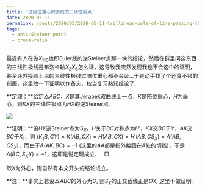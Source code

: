 ```yaml
---
title: '过陪位重心的直线的三线性极点'
date: 2020-05-11
permalink: /posts/2020/05/2020-05-11-trillinear-pole-of-line-passing-through-symmedian-point/
tags:
  - anti-Steiner point
  - cross-ratio
---
```


最近有人在做$X_{110}$也即Euler线的逆Steiner点那一块的结论，然后在群里问这东西的三线性极线是布洛卡轴$X_3X_6$怎么证，这导致我突然发现我也不会这个的证明，甚至连外接圆上点的三线性极线过陪位重心都不会证...于是动手找了个还算不错的刻画，这里放一下证明以作备忘，权当复习熟知结论了.

**定理：**给定$\triangle ABC$，$X$是其Jerabek双曲线上一点，$K$是陪位重心，$H$为垂心，则$KX$的三线性极点为$HX$的逆Steiner点.

<img src="https://llddeddym.github.io/images/2020-05-11.png"/>

**证明：**设$HX$逆Steiner点为$S_X$，$H$关于$BC$对称点为$H'$，$KX$交$BC$于$Y$，$AK$交$BC$于$K_1$，则 $(K_1B,CY)=K(AB,CX)=H(AB,CX)=H'(AB,CS_X)=A(AB,CS_X)$，而由于$A(AK,BC)=-1$ (这里的$AA$都是指外接圆在$A$处的切线)，于是$A(BC,S_XY)=-1$，这即是说定理成立. $\quad\Box$

取$X$为外心，则自然有本文开头的结论成立。

**注：**事实上若设$\triangle ABC$的外心为$O$, 则$S_X$的正交截线正是$OX$, 这里不做证明.